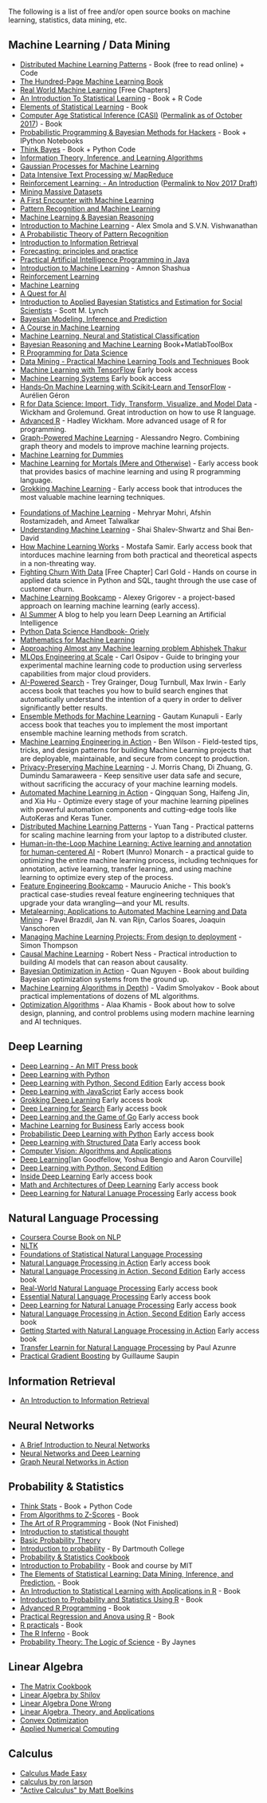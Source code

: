 The following is a list of free and/or open source books on machine learning, statistics, data mining, etc.

## Machine Learning / Data Mining

* [Distributed Machine Learning Patterns](https://github.com/terrytangyuan/distributed-ml-patterns)  - Book (free to read online) + Code
* [The Hundred-Page Machine Learning Book](http://themlbook.com/wiki/doku.php)
* [Real World Machine Learning](https://www.manning.com/books/real-world-machine-learning) [Free Chapters]
* [An Introduction To Statistical Learning](https://www-bcf.usc.edu/~gareth/ISL/) - Book + R Code
* [Elements of Statistical Learning](https://web.stanford.edu/~hastie/ElemStatLearn/) - Book
* [Computer Age Statistical Inference (CASI)](https://web.stanford.edu/~hastie/CASI_files/PDF/casi.pdf) ([Permalink as of October 2017](https://perma.cc/J8JG-ZVFW)) - Book
* [Probabilistic Programming & Bayesian Methods for Hackers](http://camdavidsonpilon.github.io/Probabilistic-Programming-and-Bayesian-Methods-for-Hackers/) - Book + IPython Notebooks
* [Think Bayes](https://greenteapress.com/wp/think-bayes/) - Book + Python Code
* [Information Theory, Inference, and Learning Algorithms](http://www.inference.phy.cam.ac.uk/mackay/itila/book.html)
* [Gaussian Processes for Machine Learning](http://www.gaussianprocess.org/gpml/chapters/)
* [Data Intensive Text Processing w/ MapReduce](https://lintool.github.io/MapReduceAlgorithms/)
* [Reinforcement Learning: - An Introduction](http://incompleteideas.net/book/the-book-2nd.html) ([Permalink to Nov 2017 Draft](https://perma.cc/83ER-64M3))
* [Mining Massive Datasets](http://infolab.stanford.edu/~ullman/mmds/book.pdf)
* [A First Encounter with Machine Learning](https://www.ics.uci.edu/~welling/teaching/273ASpring10/IntroMLBook.pdf)
* [Pattern Recognition and Machine Learning](http://users.isr.ist.utl.pt/~wurmd/Livros/school/Bishop%20-%20Pattern%20Recognition%20And%20Machine%20Learning%20-%20Springer%20%202006.pdf)
* [Machine Learning & Bayesian Reasoning](http://web4.cs.ucl.ac.uk/staff/D.Barber/textbook/090310.pdf)
* [Introduction to Machine Learning](https://alex.smola.org/drafts/thebook.pdf) - Alex Smola and S.V.N. Vishwanathan
* [A Probabilistic Theory of Pattern Recognition](https://www.szit.bme.hu/~gyorfi/pbook.pdf)
* [Introduction to Information Retrieval](https://nlp.stanford.edu/IR-book/pdf/irbookprint.pdf)
* [Forecasting: principles and practice](https://otexts.com/fpp2/)
* [Practical Artificial Intelligence Programming in Java](https://www.saylor.org/site/wp-content/uploads/2011/11/CS405-1.1-WATSON.pdf)
* [Introduction to Machine Learning](https://arxiv.org/pdf/0904.3664v1.pdf) - Amnon Shashua
* [Reinforcement Learning](https://www.intechopen.com/books/reinforcement_learning)
* [Machine Learning](https://www.intechopen.com/books/machine_learning)
* [A Quest for AI](https://ai.stanford.edu/~nilsson/QAI/qai.pdf)
* [Introduction to Applied Bayesian Statistics and Estimation for Social Scientists](https://citeseerx.ist.psu.edu/viewdoc/download?doi=10.1.1.177.857&rep=rep1&type=pdf) - Scott M. Lynch
* [Bayesian Modeling, Inference and Prediction](https://users.soe.ucsc.edu/~draper/draper-BMIP-dec2005.pdf)
* [A Course in Machine Learning](http://ciml.info/)
* [Machine Learning, Neural and Statistical Classification](https://www1.maths.leeds.ac.uk/~charles/statlog/)
* [Bayesian Reasoning and Machine Learning](http://web4.cs.ucl.ac.uk/staff/D.Barber/pmwiki/pmwiki.php?n=Brml.HomePage) Book+MatlabToolBox
* [R Programming for Data Science](https://leanpub.com/rprogramming)
* [Data Mining - Practical Machine Learning Tools and Techniques](https://cdn.preterhuman.net/texts/science_and_technology/artificial_intelligence/Data%20Mining%20Practical%20Machine%20Learning%20Tools%20and%20Techniques%202d%20ed%20-%20Morgan%20Kaufmann.pdf) Book
* [Machine Learning with TensorFlow](https://www.manning.com/books/machine-learning-with-tensorflow) Early book access
* [Machine Learning Systems](https://www.manning.com/books/machine-learning-systems) Early book access
* [Hands‑On Machine Learning with Scikit‑Learn and TensorFlow](http://index-of.es/Varios-2/Hands%20on%20Machine%20Learning%20with%20Scikit%20Learn%20and%20Tensorflow.pdf) - Aurélien Géron
* [R for Data Science: Import, Tidy, Transform, Visualize, and Model Data](https://r4ds.had.co.nz/) - Wickham and Grolemund. Great introduction on how to use R language. 
* [Advanced R](http://adv-r.had.co.nz/) - Hadley Wickham. More advanced usage of R for programming.
* [Graph-Powered Machine Learning](https://www.manning.com/books/graph-powered-machine-learning) - Alessandro Negro. Combining graph theory and models to improve machine learning projects.
* [Machine Learning for Dummies](https://mscdss.ds.unipi.gr/wp-content/uploads/2018/02/Untitled-attachment-00056-2-1.pdf)
* [Machine Learning for Mortals (Mere and Otherwise)](https://www.manning.com/books/machine-learning-for-mortals-mere-and-otherwise) - Early access book that provides basics of machine learning and using R programming language.
* [Grokking Machine Learning](https://www.manning.com/books/grokking-machine-learning) - Early access book that introduces the most valuable machine learning techniques.
- [Foundations of Machine Learning](https://cs.nyu.edu/~mohri/mlbook/) - Mehryar Mohri, Afshin Rostamizadeh, and Ameet Talwalkar
- [Understanding Machine Learning](http://www.cs.huji.ac.il/~shais/UnderstandingMachineLearning/) - Shai Shalev-Shwartz and Shai Ben-David
- [How Machine Learning Works](https://www.manning.com/books/how-machine-learning-works) - Mostafa Samir. Early access book that intorduces machine learning from both practical and theoretical aspects in a non-threating way. 
- [Fighting Churn With Data](https://www.manning.com/books/fighting-churn-with-data)  [Free Chapter] Carl Gold - Hands on course in applied data science in Python and SQL, taught through the use case of customer churn.
- [Machine Learning Bookcamp](https://www.manning.com/books/machine-learning-bookcamp) - Alexey Grigorev - a project-based approach on learning machine learning (early access).
- [AI Summer](https://theaisummer.com/) A blog to help you learn Deep Learning an Artificial Intelligence
- [Python Data Science Handbook- Oriely](https://tanthiamhuat.files.wordpress.com/2018/04/pythondatasciencehandbook.pdf)
- [Mathematics for Machine Learning](https://mml-book.github.io/)
- [Approaching Almost any Machine learning problem Abhishek Thakur](https://github.com/abhishekkrthakur/approachingalmost)
- [MLOps Engineering at Scale](https://www.manning.com/books/mlops-engineering-at-scale) - Carl Osipov - Guide to bringing your experimental machine learning code to production using serverless capabilities from major cloud providers.
- [AI-Powered Search](https://www.manning.com/books/ai-powered-search) - Trey Grainger, Doug Turnbull, Max Irwin - Early access book that teaches you how to build search engines that automatically understand the intention of a query in order to deliver significantly better results.
- [Ensemble Methods for Machine Learning](https://www.manning.com/books/ensemble-methods-for-machine-learning) - Gautam Kunapuli - Early access book that teaches you to implement the most important ensemble machine learning methods from scratch.
- [Machine Learning Engineering in Action](https://www.manning.com/books/machine-learning-engineering-in-action) - Ben Wilson - Field-tested tips, tricks, and design patterns for building Machine Learning projects that are deployable, maintainable, and secure from concept to production.
- [Privacy-Preserving Machine Learning](https://www.manning.com/books/privacy-preserving-machine-learning) - J. Morris Chang, Di Zhuang, G. Dumindu Samaraweera - Keep sensitive user data safe and secure, without sacrificing the accuracy of your machine learning models.
- [Automated Machine Learning in Action](https://www.manning.com/books/automated-machine-learning-in-action) - Qingquan Song, Haifeng Jin, and Xia Hu - Optimize every stage of your machine learning pipelines with powerful automation components and cutting-edge tools like AutoKeras and Keras Tuner.
- [Distributed Machine Learning Patterns](https://www.manning.com/books/distributed-machine-learning-patterns) - Yuan Tang - Practical patterns for scaling machine learning from your laptop to a distributed cluster.
- [Human-in-the-Loop Machine Learning: Active learning and annotation for human-centered AI](https://www.manning.com/books/human-in-the-loop-machine-learning) - Robert (Munro) Monarch - a practical guide to optimizing the entire machine learning process, including techniques for annotation, active learning, transfer learning, and using machine learning to optimize every step of the process.
- [Feature Engineering Bookcamp](https://www.manning.com/books/feature-engineering-bookcamp) - Maurucio Aniche - This book’s practical case-studies reveal feature engineering techniques that upgrade your data wrangling—and your ML results.
- [Metalearning: Applications to Automated Machine Learning and Data Mining](https://link.springer.com/content/pdf/10.1007/978-3-030-67024-5.pdf) - Pavel Brazdil, Jan N. van Rijn, Carlos Soares, Joaquin Vanschoren
- [Managing Machine Learning Projects: From design to deployment](https://www.manning.com/books/managing-machine-learning-projects) - Simon Thompson
- [Causal Machine Learning](https://www.manning.com/books/causal-machine-learning) - Robert Ness - Practical introduction to building AI models that can reason about causality.
- [Bayesian Optimization in Action](https://www.manning.com/books/bayesian-optimization-in-action) - Quan Nguyen - Book about building Bayesian optimization systems from the ground up.
- [Machine Learning Algorithms in Depth](https://www.manning.com/books/machine-learning-algorithms-in-depth)) - Vadim Smolyakov - Book about practical implementations of dozens of ML algorithms.
- [Optimization Algorithms](https://www.manning.com/books/optimization-algorithms) - Alaa Khamis - Book about how to solve design, planning, and control problems using modern machine learning and AI techniques.


## Deep Learning

* [Deep Learning - An MIT Press book](https://www.deeplearningbook.org/)
* [Deep Learning with Python](https://www.manning.com/books/deep-learning-with-python)
* [Deep Learning with Python, Second Edition](https://www.manning.com/books/deep-learning-with-python-second-edition) Early access book
* [Deep Learning with JavaScript](https://www.manning.com/books/deep-learning-with-javascript) Early access book
* [Grokking Deep Learning](https://www.manning.com/books/grokking-deep-learning) Early access book
* [Deep Learning for Search](https://www.manning.com/books/deep-learning-for-search) Early access book
* [Deep Learning and the Game of Go](https://www.manning.com/books/deep-learning-and-the-game-of-go) Early access book
* [Machine Learning for Business](https://www.manning.com/books/machine-learning-for-business) Early access book
* [Probabilistic Deep Learning with Python](https://www.manning.com/books/probabilistic-deep-learning-with-python) Early access book
* [Deep Learning with Structured Data](https://www.manning.com/books/deep-learning-with-structured-data) Early access book
* [Computer Vision: Algorithms and Applications](http://szeliski.org/Book/drafts/SzeliskiBook_20100903_draft.pdf)
* [Deep Learning](https://www.deeplearningbook.org/)[Ian Goodfellow, Yoshua Bengio and Aaron Courville]
* [Deep Learning with Python, Second Edition](https://www.manning.com/books/deep-learning-with-python-second-edition) 
* [Inside Deep Learning](https://www.manning.com/books/inside-deep-learning) Early access book
* [Math and Architectures of Deep Learning](https://www.manning.com/books/math-and-architectures-of-deep-learning) Early access book
* [Deep Learning for Natural Lanuage Processing](https://www.manning.com/books/deep-learning-for-natural-language-processing) Early access book

## Natural Language Processing

* [Coursera Course Book on NLP](http://www.cs.columbia.edu/~mcollins/notes-spring2013.html)
* [NLTK](https://www.nltk.org/book/)
* [Foundations of Statistical Natural Language Processing](https://nlp.stanford.edu/fsnlp/promo/)
* [Natural Language Processing in Action](https://www.manning.com/books/natural-language-processing-in-action) Early access book
* [Natural Language Processing in Action, Second Edition](https://www.manning.com/books/natural-language-processing-in-action-second-edition) Early access book
* [Real-World Natural Language Processing](https://www.manning.com/books/real-world-natural-language-processing) Early access book
* [Essential Natural Language Processing](https://www.manning.com/books/essential-natural-language-processing) Early access book
* [Deep Learning for Natural Lanuage Processing](https://www.manning.com/books/deep-learning-for-natural-language-processing) Early access book
* [Natural Language Processing in Action, Second Edition](https://www.manning.com/books/natural-language-processing-in-action-second-edition) Early access book
* [Getting Started with Natural Language Processing in Action](https://www.manning.com/books/getting-started-with-natural-language-processing) Early access book
* [Transfer Learnin for Natural Language Processing](https://www.manning.com/books/transfer-learning-for-natural-language-processing) by Paul Azunre
* [Practical Gradient Boosting](https://www.amazon.com/dp/B0BL1HRD6Z) by Guillaume Saupin


## Information Retrieval

* [An Introduction to Information Retrieval](https://nlp.stanford.edu/IR-book/pdf/irbookonlinereading.pdf)

## Neural Networks

* [A Brief Introduction to Neural Networks](http://www.dkriesel.com/_media/science/neuronalenetze-en-zeta2-2col-dkrieselcom.pdf)
* [Neural Networks and Deep Learning](http://neuralnetworksanddeeplearning.com/)
* [Graph Neural Networks in Action](https://www.manning.com/books/graph-neural-networks-in-action)

## Probability & Statistics

* [Think Stats](https://www.greenteapress.com/thinkstats/) - Book + Python Code
* [From Algorithms to Z-Scores](http://heather.cs.ucdavis.edu/probstatbook) - Book
* [The Art of R Programming](http://heather.cs.ucdavis.edu/~matloff/132/NSPpart.pdf) - Book (Not Finished)
* [Introduction to statistical thought](https://people.math.umass.edu/~lavine/Book/book.pdf)
* [Basic Probability Theory](https://www.math.uiuc.edu/~r-ash/BPT/BPT.pdf)
* [Introduction to probability](https://math.dartmouth.edu/~prob/prob/prob.pdf) - By Dartmouth College
* [Probability & Statistics Cookbook](http://statistics.zone/)
* [Introduction to Probability](http://athenasc.com/probbook.html) -  Book and course by MIT
* [The Elements of Statistical Learning: Data Mining, Inference, and Prediction.](https://web.stanford.edu/~hastie/ElemStatLearn/) - Book
* [An Introduction to Statistical Learning with Applications in R](https://www-bcf.usc.edu/~gareth/ISL/) - Book
* [Introduction to Probability and Statistics Using R](http://ipsur.r-forge.r-project.org/book/download/IPSUR.pdf) - Book
* [Advanced R Programming](http://adv-r.had.co.nz) - Book
* [Practical Regression and Anova using R](https://cran.r-project.org/doc/contrib/Faraway-PRA.pdf) - Book
* [R practicals](http://www.columbia.edu/~cjd11/charles_dimaggio/DIRE/resources/R/practicalsBookNoAns.pdf) - Book
* [The R Inferno](https://www.burns-stat.com/pages/Tutor/R_inferno.pdf) - Book
* [Probability Theory: The Logic of Science](https://bayes.wustl.edu/etj/prob/book.pdf) - By Jaynes

## Linear Algebra

* [The Matrix Cookbook](https://www.math.uwaterloo.ca/~hwolkowi/matrixcookbook.pdf)
* [Linear Algebra by Shilov](https://cosmathclub.files.wordpress.com/2014/10/georgi-shilov-linear-algebra4.pdf)
* [Linear Algebra Done Wrong](https://www.math.brown.edu/~treil/papers/LADW/LADW.html)
* [Linear Algebra, Theory, and Applications](https://math.byu.edu/~klkuttle/Linearalgebra.pdf)
* [Convex Optimization](https://web.stanford.edu/~boyd/cvxbook/bv_cvxbook.pdf)
* [Applied Numerical Computing](https://www.seas.ucla.edu/~vandenbe/ee133a.html)

## Calculus

* [Calculus Made Easy](https://github.com/lahorekid/Calculus/blob/master/Calculus%20Made%20Easy.pdf)
* [calculus by ron larson](https://www.pdfdrive.com/calculus-e183995561.html)
* ["Active Calculus" by Matt Boelkins](https://scholarworks.gvsu.edu/books/20/)
